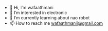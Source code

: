 - 👋 Hi, I’m wafaathmani
- 👀 I’m interested in electronic
- 🌱 I’m currently learning about nao robot
- 📫 How to reach me wafaathmanii@gmail.com
